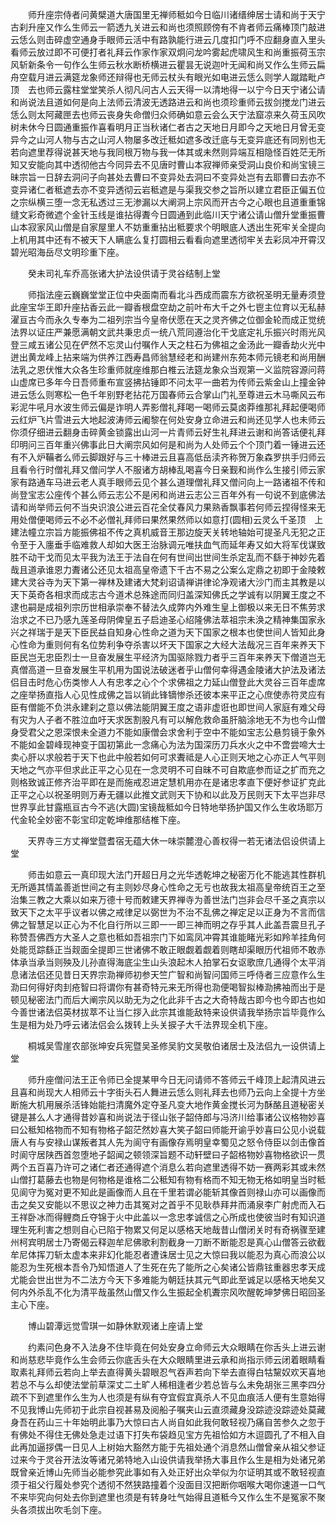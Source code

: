 <!-- { "loadSidebar": true } -->
　　师升座宗侍者问黄檗道大唐国里无禅师秪如今日临川诸缙绅居士请和尚于天宁古刹升座又作么生师云一箭透九关进云和尚也须照顾傍有不肯者师云痛棒顶门敲进云恁么则击碎虚空通身手眼师云活中有路孰能行进云几度扣门呼不应翻身直入里头看师云放过即不可便打者礼拜云作家作家双炯问龙吟雾起虎啸风生和尚重振荷玉宗风斩新条令一句作么生师云秋水断桥横进云瞿昙无说迦叶无闻和尚又作么生师云扁舟空载月进云满筵龙象师还辩得也无师云杖头有眼光如电进云恁么则学人蹴踏毗卢顶　去也师云露柱堂堂笑杀人彻凡问古人云天得一以清地得一以宁今日天宁诸公请和尚说法且道如何是向上法师云清波无透路进云和尚也须珍重师云拔剑搅龙门进云恁么则太阿藏匣去也师云丧身失命僧归众师确如意云会么天宁法窟凉来久荷玉风吹树未休今日圆通重振作喜看明月正当秋诸仁者古之天地日月即今之天地日月曾无变异今之山河人物与古之山河人物屡多改迁秪如遮多改迁底与无变异底还有同别也无若向遮里荐得说甚天地与我同根万物与我一体其或未然则异端互相隐怪百姓茫无所知又安能向其中透彻他古今同异去不见唐时曹山本寂禅师亲受洞山良价和尚宝镜三昧宗旨一日辞去洞问子向甚处去曹曰不变异处去洞曰不变异处岂有去耶曹曰去亦不变异诸仁者秪遮去亦不变异透彻云岩秪遮是与渠我交参之旨所以建立君臣正偏五位之宗纵横三堕一念无私透过三无渗漏以大阐洞上宗风而开古今之心眼也且道重重锦缝文彩奇微遮个金针玉线是谁拈得聻今日圆通到此临川天宁诸公请山僧升堂重振曹山本寂家风山僧是自家屋里人不妨重重拈出秪要求个明眼底人透出生死牢关全提向上机用其中还有不被天下人瞒底么复打圆相云看看向遮里透彻牢关去彩凤冲开霄汉碧光昭海岳尽文明珍重下座。

　　癸未司礼车乔高张诸大护法设供请于灵谷结制上堂

　　师指法座云巍巍堂堂正位中央面南而看北斗西成而震东方欲祝圣明无量寿须登此座宝华王即升座拈香云此一瓣香根盘空劫之前叶布大千之外七鬯主位育以无私赫濯亘古今而永久专奉为二祖列宗当今皇帝伏愿在天之灵齐佛之位御金轮而成正觉统法界以证庄严兼愿满朝文武共秉忠贞一统八荒同遵治化干戈底定礼乐振兴时雨光风登三咸五诸公见在俨然不忘灵山付嘱作人天之柱石为佛祖之金汤此一瓣香劫火光中迸出黄龙峰上拈来端为供养江西寿昌师翁慧经老和尚建州东苑本师元镜老和尚用酬法乳之恩伏惟大众各生珍重师就座维那白椎云法筵龙象众当观第一义监院容源问蒋山虚席已多年今日吾师重布宣竖拂拈锤即不问太平一曲若为传师云紫金山上撞金钟进云恁么则寒松一色千年别野老拈花万国春师云合掌山门礼至尊进云木马嘶风云布彩泥牛吼月水波生师云偏是诈明人弄影僧礼拜喝一喝师云莫卤莽维那礼拜起便喝师云红炉飞片雪进云大地起波涛师云阇黎在何处安身立命进云和尚还见学人也未师云你须仔细进云翻身击碎黄金锁露出山河一片青师云好生礼拜进云谢和尚答话便礼拜印明问三百年重兴佛事此日大阐宗风如何是和尚为人处师云个个顶门着一锤进云还有不入炉鞴者么师云脚跟好与三十棒进云且喜高低岳渎齐称贺万象森罗拱手归师云且看令行时僧礼拜又僧问学人不服诸方胡棒乱喝喜今日亲觐和尚作么生接引师云家家有路通车马进云老人真手眼师云见个甚么道理僧礼拜又僧问向上一路诸祖不传和尚登宝志公座传个甚么师云志公不是闲和尚进云志公三百年外有一句说不到底佛法请和尚举师云何不当央识浪公进云百花全仗春风力果熟香飘事若何师云捏得怪来无用处僧便喝师云不必不必僧礼拜师曰果然果然师以如意打(圆相)云灵么千圣顶　上建法幢立宗旨方能振佛祖不传之真机威音王那边旋天关转地轴始可提圣凡无犯之正令至于入廛垂手临难救人却如大医王治脉调元唯扶血气而延年寿又如大将军伐谋致胜不动干戈而见太平我为法王于法自在何有世间出世间生杀定乱而不繇于神妙先着哉且道承谁恩力聻诸公还见太祖高皇帝遗下千古不易之公案么定鼎之初即于金陵敕建大灵谷寺为天下第一禅林及建诸大梵刹诏请禅讲律论净观诸大沙门而主其教是以天下英奇各相求而成志古今道术总殊途而同归盖深知佛氏之学诚有以阴翼王度之不逮也嗣是成祖列宗历世相承崇奉不替法久成弊内外难生皇上御极以来无日不焦劳求治求之不已乃感九莲圣母阴俾皇五子启迪圣心绍隆佛法萃祖宗未涣之精神集国家永兴之祥瑞于是天下臣民益自知身心性命之道为天下国家之根本也使世间人皆知此身心性命为重则何有名位势利争夺杀害以坏天下国家之大经大法哉况三百年来养天下臣民岂无忠臣烈士一旦奋发展生平经济为国驱除戮力者乎三百年来养天下僧道岂无真僧高道一旦奋发展生平机用为国说法破迷者乎山僧何幸得遇金陵诸大护法及诸法侣目击时危心伤类惨人人有忠孝之心个个求佛祖之力延山僧登此大灵谷三百年虚席之座举扬直指人心见性成佛之旨以销此锋镝惨杀还彼本来平正之心庶使赤符灵应有臣有僧能不负洪永建刹之意以佛法能阴翼王度之语非虚诳也即世间人家庭有难父母有灾为人子者不胜泣血吁天求医割股凡有可以解危救命虽肝脑涂地无不为也今山僧身受君父之恩深恨未全道力不能如康僧会求舍利于空中不能如宝志公悬剪镜于象外不能如金碧峰现神变于国初第此一念痛心为法为国深历刀兵水火之中不啻尝啼大士卖心肝以求般若于天下也此中般若如何可求聻祗是人心正则天地之心亦正人气平则天地之气亦平但求此正平之心见在一念灵明不可自昧不可自欺底参而证之扩而充之则格致诚正修齐治平即在是而施戒忍进定慧机用亦在是诸忠孝直下便好参证扩克此正平之心以祝圣明则万寿无疆以此推文武则天下协和以此及万民则天下太平岂非尽世界享此甘露瓶亘古今不逃(大圆)宝镜哉秪如今日特地举扬护国又作么生收场耶万代金轮全妙密不彰宝印定乾坤维那结椎下座。

　　天界寺三方丈禅堂暨耆宿无蕴大休一味崇麓澄心善权得一若无诸法侣设供请上堂

　　师击如意云一真印现大法门开超日月之光华透乾坤之秘密万化不能逃其性群机无所遁其情盖善逝世间之有主则妙尽身心性命之无亏也故我太祖高皇帝统百王之至治集三教之大乘以如来万德十号而敕建天界禅寺为善世法门岂非会尽千圣之真宗以致天下之太平乎议者以佛之戒律足以弼世为不治不乱佛之禅定足以正身为不言而信佛之智慧足以正心为不化自行所以三即一一即三神而明之存乎其人此盖吾震旦孔子称赞吾佛西方大圣人之意也秪如吾祖宗门下如鸾凤冲霄其谁能睹光彩如羚羊挂角何处能觅踪繇正当觌面全提即三世诸佛不敢正眼觑着觑着则瞎却渠眼历代祖师不敢赤体承当承当则殃及儿孙直得海底尘生山头浪起木人拍掌石女讴歌庶几通得个太平消息诸法侣还见昔日天界宗泐禅师初参天竺广智和尚智问国师三呼侍者三应意作么生泐曰何得好肉刲疮智曰将谓你有甚奇特元来无所得也泐便喝智拟棒泐拂袖而出于是顿见秘密法门而后大阐宗风以助无为之化此非千古之大奇特哉古即今也今即古也如今善世诸法侣英材拔萃不让当仁拶入此宗其谁能敌特来设供请我举扬宗旨毕竟作么生是相为处乃呼云诸法侣会么拨转上头关捩子大千法界现全机下座。

　　桐城吴雪崖农部张坤安兵宪暨吴圣修吴豹文吴敬伯诸居士及法侣九一设供请上堂

　　师升座僧问法王正令师已全提某甲今日无问请师不答师云千峰顶上起清风进云且喜和尚现大人相师云十字街头石人舞进云恁么则礼拜去也师乃云向上全提十方坐断施大机用展杀活锋始能扫清魔外定夺圣凡变大地作黄金搅长河为酥酪且道秘密关键是甚么人才通得昔妙喜和尚说法于径山张子韶侍郎与冯济川给事诸公议格物妙喜曰公秪知格物而不知有物格子韶茫然妙喜大笑子韶曰师能开谕乎妙喜曰公见小说载唐人有与安禄山谋叛者其人先为阆守有画像存焉明皇幸蜀见之怒令侍臣以剑击像首时阆守居陕西首忽堕地子韶闻之顿领深旨题不动轩壁曰子韶格物妙喜物格欲识一贯两个五百喜乃许可之诸仁者还通得遮个消息么若向遮里透得不妨一赛两彩其或未然山僧打葛藤去也物是何物格是谁格二公秪知有物有格而不知无物无格如明皇当时秪见阆守为冤对更不知此是画像而人且在千里若谓必能斩其像首则禄山亦可以画像而击之矣又安能以不思议之神力击其冤对之首乎不见耿恭拜井而涌泉李广射虎而入石王祥卧冰而得鲤商丘夺锦于火中此盖以一念忠孝诚信之心所成也使彼当时有知识道理生死利害之想则自心已陷于物累又何足以感格天地哉昔山僧闭关时有奇祸骤至建州柯宾明居士乃寄偈云释迦牟尼佛歌利割截身一刀断不断能忍是真心山僧答云欲截牟尼体挥刀斩太虚本来非幻化能忍者遭诛居士见之大惊曰我以能忍为真心而浪公以能忍为生死根本吾令乃知悟道人了生死在先了能所之心矣诸公皆鼎铉重器忠孝天成尤能会世出世为不二法方今天下多难能为朝廷扶其元气即此至诚足以感格天地矣又何内外杀乱不化为清平哉虽然山僧又作么生振起全机聻宗风吹醒乾坤梦佛日昭回圣主心下座。

　　博山碧潭远觉雪琪一如静休默观诸上座请上堂

　　约素问色身不入法身不住毕竟在何处安身立命师云大众眼睛在你舌头上进云谢和尚慈悲毕竟作么生会师云你底舌头在大众眼睛里进云承和尚指示师云闭着眼睛看取素礼拜师云若向上举去直得黄头碧眼忍气吞声若向下举去直得白牯黧奴欢天喜地若总不与么却使法堂前草深丈二土旷人稀相逢者少若总皆与么未免胡张三黑李四分疏不下到遮里作么生为人也须是有纵有夺宜假宜真杀人不见血痕活人便有生意始得不见我博山先师初于此宗自视甚易及阅船子嘱夹山云直须藏身没踪迹没踪迹处莫藏身吾在药山三十年始明此事乃大惊曰古人尚自如此我何敢轻视乃痛自苦参久之忽于有佛处不得住无佛处急走过语下打失布袋趋见宝方先祖恰如方木逗圆孔了不相入自此再加逼拶偶一日见人上树始大豁然方能于先祖处通个消息然山僧曾亲从祖父参证过来今于灵谷开法汝等诸兄弟特地入山设供请我举扬大事且作么生是相为处诸兄弟既曾亲近博山先师当必能参究此事如有入处正好出众举似为尔证明其或不敢轻视直须于祖父行履处参究个透彻不然狭路撞着个没面目汉把断你咽喉大喝你速道一口气不来毕究向何处去你到遮里也须是有转身吐气始得且道秪今又作么生不是冤家不聚头各须拔出吹毛剑下座。

